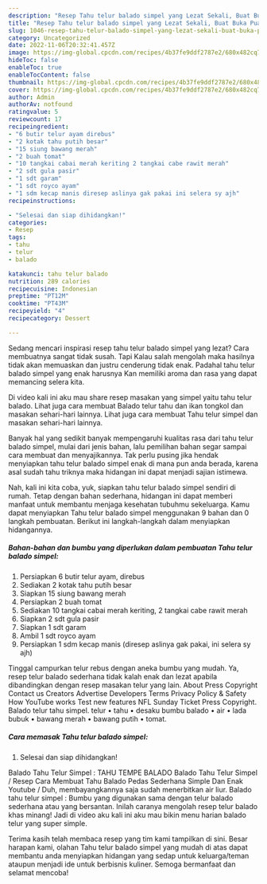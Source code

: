 ```yaml
---
description: "Resep Tahu telur balado simpel yang Lezat Sekali, Buat Buka Puasa Enak"
title: "Resep Tahu telur balado simpel yang Lezat Sekali, Buat Buka Puasa Enak"
slug: 1046-resep-tahu-telur-balado-simpel-yang-lezat-sekali-buat-buka-puasa-enak
category: Uncategorized
date: 2022-11-06T20:32:41.457Z
image: https://img-global.cpcdn.com/recipes/4b37fe9ddf2787e2/680x482cq70/tahu-telur-balado-simpel-foto-resep-utama.jpg
hideToc: false
enableToc: true
enableTocContent: false
thumbnail: https://img-global.cpcdn.com/recipes/4b37fe9ddf2787e2/680x482cq70/tahu-telur-balado-simpel-foto-resep-utama.jpg
cover: https://img-global.cpcdn.com/recipes/4b37fe9ddf2787e2/680x482cq70/tahu-telur-balado-simpel-foto-resep-utama.jpg
author: Admin
authorAv: notfound
ratingvalue: 5
reviewcount: 17
recipeingredient:
- "6 butir telur ayam direbus"
- "2 kotak tahu putih besar"
- "15 siung bawang merah"
- "2 buah tomat"
- "10 tangkai cabai merah keriting 2 tangkai cabe rawit merah"
- "2 sdt gula pasir"
- "1 sdt garam"
- "1 sdt royco ayam"
- "1 sdm kecap manis diresep aslinya gak pakai ini selera sy ajh"
recipeinstructions:

- "Selesai dan siap dihidangkan!"
categories:
- Resep
tags:
- tahu
- telur
- balado

katakunci: tahu telur balado 
nutrition: 289 calories
recipecuisine: Indonesian
preptime: "PT12M"
cooktime: "PT43M"
recipeyield: "4"
recipecategory: Dessert

---
```



Sedang mencari inspirasi resep tahu telur balado simpel yang lezat? Cara membuatnya sangat tidak susah. Tapi Kalau salah mengolah maka hasilnya tidak akan memuaskan dan justru cenderung tidak enak. Padahal tahu telur balado simpel yang enak harusnya Kan memiliki aroma dan rasa yang dapat memancing selera kita.


Di video kali ini aku mau share resep masakan yang simpel yaitu tahu telur balado. Lihat juga cara membuat Balado telur tahu dan ikan tongkol dan masakan sehari-hari lainnya. Lihat juga cara membuat Tahu telur simpel dan masakan sehari-hari lainnya.

Banyak hal yang sedikit banyak mempengaruhi kualitas rasa dari tahu telur balado simpel, mulai dari jenis bahan, lalu pemilihan bahan segar sampai cara membuat dan menyajikannya. Tak perlu pusing jika hendak menyiapkan tahu telur balado simpel enak di mana pun anda berada, karena asal sudah tahu triknya maka hidangan ini dapat menjadi sajian istimewa.


Nah, kali ini kita coba, yuk, siapkan tahu telur balado simpel sendiri di rumah. Tetap dengan bahan sederhana, hidangan ini dapat memberi manfaat untuk membantu menjaga kesehatan tubuhmu sekeluarga. Kamu dapat menyiapkan Tahu telur balado simpel menggunakan 9 bahan dan 0 langkah pembuatan. Berikut ini langkah-langkah dalam menyiapkan hidangannya.

<!--inarticleads1-->

##### Bahan-bahan dan bumbu yang diperlukan dalam pembuatan Tahu telur balado simpel:

1. Persiapkan 6 butir telur ayam, direbus
1. Sediakan 2 kotak tahu putih besar
1. Siapkan 15 siung bawang merah
1. Persiapkan 2 buah tomat
1. Sediakan 10 tangkai cabai merah keriting, 2 tangkai cabe rawit merah
1. Siapkan 2 sdt gula pasir
1. Siapkan 1 sdt garam
1. Ambil 1 sdt royco ayam
1. Persiapkan 1 sdm kecap manis (diresep aslinya gak pakai, ini selera sy ajh)


Tinggal campurkan telur rebus dengan aneka bumbu yang mudah. Ya, resep telur balado sederhana tidak kalah enak dan lezat apabila dibandingkan dengan resep masakan telur yang lain. About Press Copyright Contact us Creators Advertise Developers Terms Privacy Policy &amp; Safety How YouTube works Test new features NFL Sunday Ticket Press Copyright. Balado telur tahu simpel. telur • tahu • desaku bumbu balado • air • lada bubuk • bawang merah • bawang putih • tomat. 

<!--inarticleads2-->

##### Cara memasak Tahu telur balado simpel:


1. Selesai dan siap dihidangkan!

Balado Tahu Telur Simpel : TAHU TEMPE BALADO Balado Tahu Telur Simpel / Resep Cara Membuat Tahu Balado Pedas Sederhana Simple Dan Enak Youtube / Duh, membayangkannya saja sudah menerbitkan air liur. Balado tahu telur simpel : Bumbu yang digunakan sama dengan telur balado sederhana atau yang bersantan. Inilah caranya mengolah resep telur balado khas minang! Jadi di video aku kali ini aku mau bikin menu harian balado telur yang super simple. 

Terima kasih telah membaca resep yang tim kami tampilkan di sini. Besar harapan kami, olahan Tahu telur balado simpel yang mudah di atas dapat membantu anda menyiapkan hidangan yang sedap untuk keluarga/teman ataupun menjadi ide untuk berbisnis kuliner. Semoga bermanfaat dan selamat mencoba!
